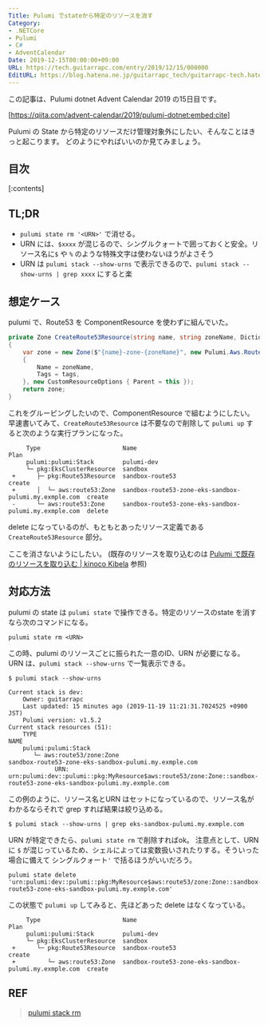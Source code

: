 ```yaml
---
Title: Pulumi でstateから特定のリソースを消す
Category:
- .NETCore
- Pulumi
- C#
- AdventCalendar
Date: 2019-12-15T00:00:00+09:00
URL: https://tech.guitarrapc.com/entry/2019/12/15/000000
EditURL: https://blog.hatena.ne.jp/guitarrapc_tech/guitarrapc-tech.hatenablog.com/atom/entry/26006613478866363
---
```


この記事は、Pulumi dotnet Advent Calendar 2019 の15日目です。

[https://qiita.com/advent-calendar/2019/pulumi-dotnet:embed:cite]

Pulumi の State から特定のリソースだけ管理対象外にしたい、そんなことはきっと起こります。
どのようにやればいいのか見てみましょう。

## 目次

[:contents]

## TL;DR

* `pulumi state rm '<URN>'` で消せる。
* URN には、`$xxxx` が混じるので、シングルクォートで囲っておくと安全。リソース名に`$` や `%` のような特殊文字は使わないほうがよさそう
* URN は `pulumi stack --show-urns` で表示できるので、`pulumi stack --show-urns | grep xxxx` にすると楽

## 想定ケース

pulumi で、Route53 を ComponentResource を使わずに組んでいた。

```csharp
private Zone CreateRoute53Resource(string name, string zoneName, Dictionary<string, object> tags)
{
    var zone = new Zone($"{name}-zone-{zoneName}", new Pulumi.Aws.Route53.ZoneArgs
    {
        Name = zoneName,
        Tags = tags,
    }, new CustomResourceOptions { Parent = this });
    return zone;
}
```

これをグルーピングしたいので、ComponentResource で組むようにしたい。
早速書いてみて、`CreateRoute53Resource` は不要なので削除して `pulumi up` すると次のような実行プランになった。

```
     Type                       Name                                                    Plan
     pulumi:pulumi:Stack        pulumi-dev
     └─ pkg:EksClusterResource  sandbox
 +      ├─ pkg:Route53Resource  sandbox-route53                                         create
 +      │  └─ aws:route53:Zone  sandbox-route53-zone-eks-sandbox-pulumi.my.exmple.com  create
 -      └─ aws:route53:Zone     sandbox-route53-zone-eks-sandbox-pulumi.my.exmple.com  delete
```

delete になっているのが、もともとあったリソース定義である `CreateRoute53Resource` 部分。

ここを消さないようにしたい。 (既存のリソースを取り込むのは [Pulumi で既存のリソースを取り込む \| kinoco Kibela](https://kinoco.kibe.la/notes/924) 参照)

## 対応方法

pulumi の state は `pulumi state` で操作できる。特定のリソースのstate を消すなら次のコマンドになる。

```shell
pulumi state rm <URN>
```

この時、pulumi のリソースごとに振られた一意のID、URN が必要になる。
URN は、`pulumi stack --show-urns` で一覧表示できる。

```shell
$ pulumi stack --show-urns

Current stack is dev:
    Owner: guitarrapc
    Last updated: 15 minutes ago (2019-11-19 11:21:31.7024525 +0900 JST)
    Pulumi version: v1.5.2
Current stack resources (51):
    TYPE                                                                     NAME
    pulumi:pulumi:Stack
       └─ aws:route53/zone:Zone                                              sandbox-route53-zone-eks-sandbox-pulumi.my.exmple.com
             URN: urn:pulumi:dev::pulumi::pkg:MyResource$aws:route53/zone:Zone::sandbox-route53-zone-eks-sandbox-pulumi.my.exmple.com
```

この例のように、リソース名とURN はセットになっているので、リソース名がわかるならそれで grep すれば結果は絞り込める。

```shell
$ pulumi stack --show-urns | grep eks-sandbox-pulumi.my.exmple.com
```

URN が特定できたら、`pulumi state rm` で削除すればok。
注意点として、URN に `$` が混じっているため、シェルによっては変数扱いされたりする。そういった場合に備えて シングルクォート`'` で括るほうがいいだろう。

```shell
pulumi state delete 'urn:pulumi:dev::pulumi::pkg:MyResource$aws:route53/zone:Zone::sandbox-route53-zone-eks-sandbox-pulumi.my.exmple.com'
```

この状態で `pulumi up` してみると、先ほどあった delete はなくなっている。

```
     Type                       Name                                                    Plan
     pulumi:pulumi:Stack        pulumi-dev
     └─ pkg:EksClusterResource  sandbox
 +      └─ pkg:Route53Resource  sandbox-route53                                         create
 +         └─ aws:route53:Zone  sandbox-route53-zone-eks-sandbox-pulumi.my.exmple.com  create
```

## REF

> [pulumi stack rm](https://www.pulumi.com/docs/reference/cli/pulumi_stack_rm/)

